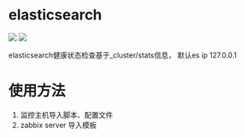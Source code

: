 # elasticsearch
![](https://img.shields.io/badge/zabbix-4.0-green) ![](https://img.shields.io/badge/python-3.6-green)

elasticsearch健康状态检查基于_cluster/stats信息， 默认es ip 127.0.0.1

# 使用方法
1. 监控主机导入脚本、配置文件
2. zabbix server 导入模板